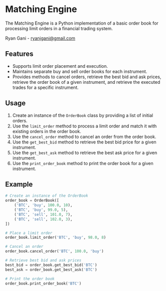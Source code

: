 # Matching Engine

The Matching Engine is a Python implementation of a basic order book for processing limit orders in a financial trading system.

Ryan Gani - ryanjgani@gmail.com

## Features

-   Supports limit order placement and execution.
-   Maintains separate buy and sell order books for each instrument.
-   Provides methods to cancel orders, retrieve the best bid and ask prices, retrieve the order book of a given instrument, and retrieve the executed trades for a specific instrument.

## Usage

1. Create an instance of the `OrderBook` class by providing a list of initial orders.
2. Use the `limit_order` method to process a limit order and match it with existing orders in the order book.
3. Use the `cancel_order` method to cancel an order from the order book.
4. Use the `get_best_bid` method to retrieve the best bid price for a given instrument.
5. Use the `get_best_ask` method to retrieve the best ask price for a given instrument.
6. Use the `print_order_book` method to print the order book for a given instrument.

## Example

```python
# Create an instance of the OrderBook
order_book = OrderBook([
    ('BTC', 'buy', 100.0, 10),
    ('BTC', 'buy', 99.0, 5),
    ('BTC', 'sell', 101.0, 7),
    ('BTC', 'sell', 102.0, 3),
])

# Place a limit order
order_book.limit_order('BTC', 'buy', 98.0, 8)

# Cancel an order
order_book.cancel_order('BTC', 100.0, 'buy')

# Retrieve best bid and ask prices
best_bid = order_book.get_best_bid('BTC')
best_ask = order_book.get_best_ask('BTC')

# Print the order book
order_book.print_order_book('BTC')
```
